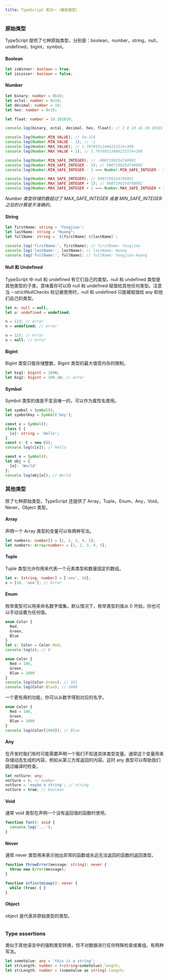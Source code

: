```yaml
---
title: TypeScript 笔记一（基础类型）
---
```


### 原始类型

TypeScript 提供了七种原始类型，分别是：boolean，number，string，null，undefined，bigint，symbol。

#### Boolean

```typescript
let isWinner: boolean = true;
let isLosser: boolean = false;
```

#### Number

```typescript
let binary: number = 0b10;
let octal: number = 0o10;
let decimal: number = 10;
let hex: number = 0x10;

let float: number = 10.101010;

console.log(binary, octal, decimal, hex, float); // 2 8 10 16 10.10101

console.log(Number.MIN_VALUE); // 5e-324
console.log(Number.MIN_VALUE - 1); // -1
console.log(Number.MAX_VALUE); // 1.7976931348623157e+308
console.log(Number.MAX_VALUE + 1); // 1.7976931348623157e+308

console.log(Number.MIN_SAFE_INTEGER); // -9007199254740991
console.log(Number.MIN_SAFE_INTEGER - 1); // 9007199254740992
console.log(Number.MIN_SAFE_INTEGER - 1 === Number.MIN_SAFE_INTEGER - 2); // true

console.log(Number.MAX_SAFE_INTEGER); // 9007199254740991
console.log(Number.MAX_SAFE_INTEGER + 1); // 9007199254740992
console.log(Number.MAX_SAFE_INTEGER + 1 === Number.MAX_SAFE_INTEGER + 2); // true
```

*Number 类型存储的数超过了 MAX_SAFE_INTEGER 或者 MIN_SAFE_INTEGER 之后的计算是不准确的。*

#### String

```typescript
let firstName: string = 'Yongjian';
let lastName: string = "Huang";
let fullName: string = `${firstName} ${lastName}`;

console.log('firstName:', firstName); // firstName: Yongjian
console.log('lastName:', lastName); // lastName: Huang
console.log('fullName:', fullName); // fullName: Yongjian Huang
```

#### Null 和 Undefined

TypeScript 中 null 和 undefined 有它们自己的类型。null 和 undefined 类型是其他类型的子类，意味着你可以将 null 和 undefined 赋值给其他任何类型。注意当 --strictNullChecks 标记被使用时，null 和 undefined 只能被赋值给 any 和他们自己的类型。

```typescript
let n: null = null;
let u: undefined = undefined;

n = 123; // error
n = undefined; // error

u = 123; // error
u = null; // error
```

#### Bigint

Bigint 类型只能存储整数，Bigint 类型的最大值受内存的限制。

```typescript
let big1: bigint = 100n;
let big2: bigint = 100.2n; // error
```

#### Symbol

Symbol 类型的值是不变且唯一的，可以作为属性名使用。

```typescript
let symbol = Symbol();
let symbolKey = Symbol('key');

const x = Symbol();
class C {
  [x]: string = 'Hello';
}
const c: C = new C();
console.log(c[x]); // Hello

const o = Symbol();
let obj = {
  [o]: 'World'
};
console.log(obj[o]); // World
```

### 其他类型

除了七种原始类型，TypeScript 还提供了 Array，Tuple，Enum，Any，Void，Never，Object 类型。

#### Array

声明一个 Array 类型的变量可以有两种写法。

```typescript
let numbers: number[] = [1, 2, 3, 4, 5];
let numbers: Array<number> = [1, 2, 3, 4, 5];
```

#### Tuple

Tuple 类型允许你用来代表一个元素类型和数量固定的数组。

```typescript
let x: [string, number] = ['xxx', 10];
x = [10, 'ooo']; // Error
```

#### Enum

枚举类型可以用来命名数字值集。默认情况下，枚举类型的值从 0 开始，你也可以手动设置为任何值。

```typescript
enum Color {
  Red,
  Green,
  Blue
}
let c: Color = Color.Red;
console.log(c); // 0

enum Color {
  Red = 100,
  Green,
  Blue = 1000
}
console.log(Color.Green); // 101
console.log(Color.Blue); // 1000
```

一个更有用的功能，你可以从数字得到对应的名字。

```typescript
enum Color {
  Red = 100,
  Green,
  Blue = 1000
}
console.log(Color[1000]); // Blue
```

#### Any

在开发时我们有时可能需要声明一个我们不知道具体类型变量。通常这个变量用来存储动态生成的内容，例如从第三方库返回的内容。这时 any 类型可以帮助我们跳过编译时检查。

```typescript
let notSure: any;
notSure = 6; // number
notSure = 'maybe a string'; // string
notSure = true; // boolean
```

#### Void

通常 void 类型在声明一个没有返回值的函数时使用。

```typescript
function fun(): void {
  console.log('...');
}
```

#### Never

通常 never 类型用来表示抛出异常的函数或永远无法返回的函数的返回类型。

```typescript
function throwError(message: string): never {
  throw new Error(message);
}

function infiniteLoop(): never {
  while (true) { }
}
```

#### Object

object 是代表非原始类型的类型。

```typescript
```

### Type assertions

类似于其他语言中的强制类型转换，但不对数据进行任何特殊检查或重组。有两种写法。

```typescript
let someValue: any = 'this is a string';
let strLength: number = (<string>someValue).length;
let strLength: number = (someValue as string).length;
```

